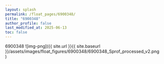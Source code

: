 ```yaml
---
layout: splash
permalink: /float_pages/6900348/
title: "6900348"
author_profile: false
last_modified_at: 2025-06-13
toc: false
---
```

 
6900348
![img-png]({{ site.url }}{{ site.baseurl }}/assets/images/float_figures/6900348/6900348_Sprof_processed_v2.png)